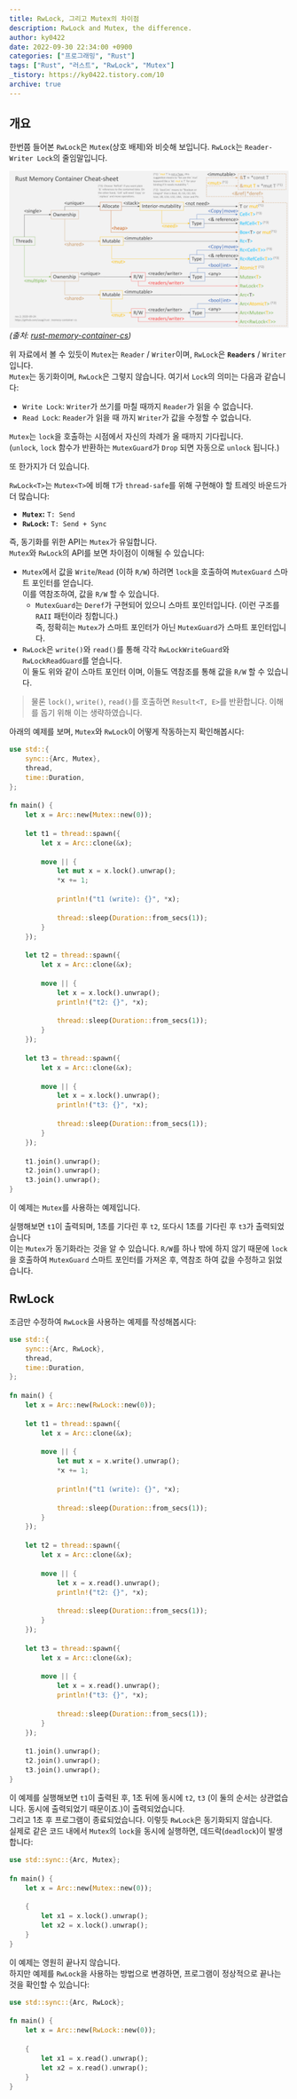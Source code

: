 ```yaml
---
title: RwLock, 그리고 Mutex의 차이점
description: RwLock and Mutex, the difference.
author: ky0422
date: 2022-09-30 22:34:00 +0900
categories: ["프로그래밍", "Rust"]
tags: ["Rust", "러스트", "RwLock", "Mutex"]
_tistory: https://ky0422.tistory.com/10
archive: true
---
```


## 개요

한번쯤 들어본 `RwLock`은 `Mutex`(상호 배제)와 비슷해 보입니다. `RwLock`는 `Reader-Writer Lock`의 줄임말입니다.

![Rust Memory](/assets/img/2022-09-30-rwlock-and-mutex-the-difference/rust-mem.png)
_(출처: [rust-memory-container-cs](https://github.com/usagi/rust-memory-container-cs))_

위 자료에서 볼 수 있듯이 `Mutex`는 `Reader` / `Writer`이며, `RwLock`은 **`Readers`** / `Writer` 입니다.  
`Mutex`는 동기화이며, `RwLock`은 그렇지 않습니다. 여기서 `Lock`의 의미는 다음과 같습니다:

- `Write Lock`: `Writer`가 쓰기를 마칠 때까지 `Reader`가 읽을 수 없습니다.
- `Read Lock`: `Reader`가 읽을 때 까지 `Writer`가 값을 수정할 수 없습니다.

`Mutex`는 `lock`을 호출하는 시점에서 자신의 차례가 올 때까지 기다립니다.  
(`unlock`, `lock` 함수가 반환하는 `MutexGuard`가 `Drop` 되면 자동으로 `unlock` 됩니다.)

또 한가지가 더 있습니다.

`RwLock<T>`는 `Mutex<T>`에 비해 `T`가 `thread-safe`를 위해 구현해야 할 트레잇 바운드가 더 많습니다:

- **`Mutex`:** `T: Send`
- **`RwLock`:** `T: Send + Sync`

즉, 동기화를 위한 API는 `Mutex`가 유일합니다.  
`Mutex`와 `RwLock`의 API를 보면 차이점이 이해될 수 있습니다:

- `Mutex`에서 값을 `Write`/`Read` (이하 `R/W`) 하려면 `lock`을 호출하여 `MutexGuard` 스마트 포인터를 얻습니다.  
  이를 역참조하여, 값을 `R/W` 할 수 있습니다.
  - `MutexGuard`는 `Deref`가 구현되어 있으니 스마트 포인터입니다. (이런 구조를 `RAII` 패턴이라 칭합니다.)  
    즉, 정확히는 `Mutex`가 스마트 포인터가 아닌 `MutexGuard`가 스마트 포인터입니다.
- `RwLock`은 `write()`와 `read()`를 통해 각각 `RwLockWriteGuard`와 `RwLockReadGuard`를 얻습니다.  
  이 둘도 위와 같이 스마트 포인터 이며, 이들도 역참조를 통해 값을 `R/W` 할 수 있습니다.

> 물론 `lock()`, `write()`, `read()`를 호출하면 `Result<T, E>`를 반환합니다. 이해를 돕기 위해 이는 생략하였습니다.

아래의 예제를 보며, `Mutex`와 `RwLock`이 어떻게 작동하는지 확인해봅시다:

```rust
use std::{
    sync::{Arc, Mutex},
    thread,
    time::Duration,
};

fn main() {
    let x = Arc::new(Mutex::new(0));

    let t1 = thread::spawn({
        let x = Arc::clone(&x);

        move || {
            let mut x = x.lock().unwrap();
            *x += 1;

            println!("t1 (write): {}", *x);

            thread::sleep(Duration::from_secs(1));
        }
    });

    let t2 = thread::spawn({
        let x = Arc::clone(&x);

        move || {
            let x = x.lock().unwrap();
            println!("t2: {}", *x);

            thread::sleep(Duration::from_secs(1));
        }
    });

    let t3 = thread::spawn({
        let x = Arc::clone(&x);

        move || {
            let x = x.lock().unwrap();
            println!("t3: {}", *x);

            thread::sleep(Duration::from_secs(1));
        }
    });

    t1.join().unwrap();
    t2.join().unwrap();
    t3.join().unwrap();
}
```

이 예제는 `Mutex`를 사용하는 예제입니다.

실행해보면 `t1`이 출력되며, 1초를 기다린 후 `t2`, 또다시 1초를 기다린 후 `t3`가 출력되었습니다  
이는 `Mutex`가 동기화라는 것을 알 수 있습니다. `R/W`를 하나 밖에 하지 않기 때문에 `lock`을 호출하여 `MutexGuard` 스마트 포인터를 가져온 후, 역참조 하여 값을 수정하고 읽었습니다.

## RwLock

조금만 수정하여 `RwLock`을 사용하는 예제를 작성해봅시다:

```rust
use std::{
    sync::{Arc, RwLock},
    thread,
    time::Duration,
};

fn main() {
    let x = Arc::new(RwLock::new(0));

    let t1 = thread::spawn({
        let x = Arc::clone(&x);

        move || {
            let mut x = x.write().unwrap();
            *x += 1;

            println!("t1 (write): {}", *x);

            thread::sleep(Duration::from_secs(1));
        }
    });

    let t2 = thread::spawn({
        let x = Arc::clone(&x);

        move || {
            let x = x.read().unwrap();
            println!("t2: {}", *x);

            thread::sleep(Duration::from_secs(1));
        }
    });

    let t3 = thread::spawn({
        let x = Arc::clone(&x);

        move || {
            let x = x.read().unwrap();
            println!("t3: {}", *x);

            thread::sleep(Duration::from_secs(1));
        }
    });

    t1.join().unwrap();
    t2.join().unwrap();
    t3.join().unwrap();
}
```

이 예제를 실행해보면 `t1`이 출력된 후, 1초 뒤에 동시에 `t2`, `t3` (이 둘의 순서는 상관없습니다. 동시에 출력되었기 때문이죠.)이 출력되었습니다.  
그리고 1초 후 프로그램이 종료되었습니다. 이렇듯 `RwLock`은 동기화되지 않습니다.  
실제로 같은 코드 내에서 `Mutex`의 `lock`을 동시에 실행하면, 데드락(`deadlock`)이 발생합니다:

```rust
use std::sync::{Arc, Mutex};

fn main() {
    let x = Arc::new(Mutex::new(0));

    {
        let x1 = x.lock().unwrap();
        let x2 = x.lock().unwrap();
    }
}
```

이 예제는 영원히 끝나지 않습니다.  
하지만 예제를 `RwLock`을 사용하는 방법으로 변경하면, 프로그램이 정상적으로 끝나는 것을 확인할 수 있습니다:

```rust
use std::sync::{Arc, RwLock};

fn main() {
    let x = Arc::new(RwLock::new(0));

    {
        let x1 = x.read().unwrap();
        let x2 = x.read().unwrap();
    }
}
```

